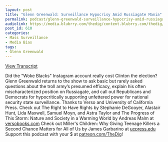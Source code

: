 ```yaml
---
layout: post
title: "Glenn Greenwald: Surveillance Hypocrisy Amid Russiagate Mania"
permalink: podcast/glenn-greenwald-surveillance-hypocrisy-amid-russiagate-mania/
audiolink: https://media.blubrry.com/thedig/content.blubrry.com/thedig/The_Dig_-_EP_90_-_Greenwald.mp3
post_id: 610
categories: 
- Mass Surveillance
- Media Bias
tags: 
- Glenn Greenwald
---
```


[View Transcript](https://www.jacobinmag.com/2018/04/russiagate-surveillance-politics-russian-trolls-greenwald)


Did the "Woke Blacks" Instagram account really cost Clinton the election? Glenn Greenwald returns to the show to ask basic but rarely asked questions about the troll army’s presumed efficacy, explain his often mischaracterized position on Russiagate, and call out Republicans and Democrats for hypocritically supporting unfettered power for national security state surveillance. Thanks to Verso and University of California Press. Check out The Right to Have Rights by Stephanie DeGooyer, Alastair Hunt, Lida Maxwell, Samuel Moyn, and Astra Taylor and The Progress of This Storm: Nature and Society in a Warming World by Andreas Malm at [versobooks.com](versobooks.com) Check out Miller's Children: Why Giving Teenage Killers a Second Chance Matters for All of Us by James Garbarino at [ucpress.edu](ucpress.edu) Support this podcast with your $ at [patreon.com/TheDig](patreon.com/TheDig)!


 